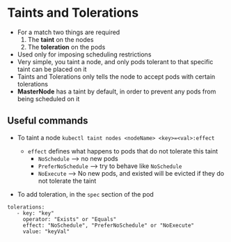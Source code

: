 Taints and Tolerations
======================
- For a match two things are required
   1. The **taint** on the nodes
   2. The **toleration** on the pods
- Used only for imposing scheduling restrictions
- Very simple, you taint a node, and only pods tolerant to that specific taint can be placed on it
- Taints and Tolerations only tells the node to accept pods with certain tolerations
- **MasterNode** has a taint by default, in order to prevent any pods from being scheduled on it

## Useful commands
- To taint a node `kubectl taint nodes <nodeName> <key>=<val>:effect`
   - `effect` defines what happens to pods that do not tolerate this taint
      - `NoSchedule` --> no new pods
      - `PreferNoSchedule` --> try to behave like `NoSchedule`
      - `NoExecute` --> No new pods, and existed will be evicted if they do not tolerate the taint

- To add toleration, in the `spec` section of the pod
```
tolerations:
   - key: "key"
     operator: "Exists" or "Equals"
     effect: "NoSchedule", "PreferNoSchedule" or "NoExecute"
     value: "keyVal"
```
